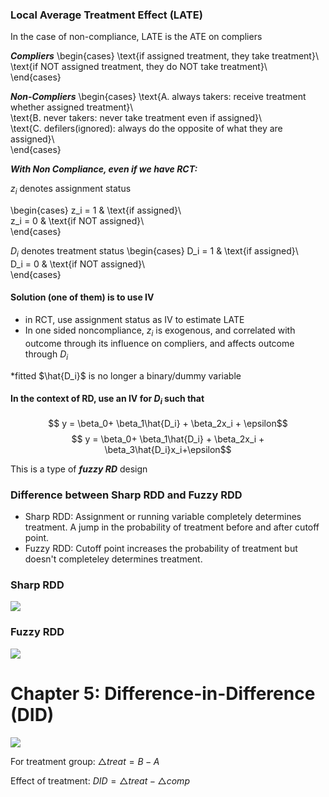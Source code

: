 ### Local Average Treatment Effect (LATE)

In the case of non-compliance, LATE is the ATE on compliers

***Compliers*** \begin{cases}
  \text{if assigned treatment, they take treatment}\\    
  \text{if NOT assigned treatment, they do NOT take treatment}\\    
\end{cases}

***Non-Compliers*** \begin{cases}
  \text{A. always takers: receive treatment whether assigned treatment}\\    
  \text{B. never takers: never take treatment even if assigned}\\    
  \text{C. defilers(ignored): always do the opposite of what they are assigned}\\    
\end{cases}

***With Non Compliance, even if we have RCT:***

$z_i$ denotes assignment status

\begin{cases}
  z_i = 1 & \text{if assigned}\\    
  z_i = 0 & \text{if NOT assigned}\\    
\end{cases}


$D_i$ denotes treatment status
\begin{cases}
  D_i = 1 & \text{if assigned}\\    
  D_i = 0 & \text{if NOT assigned}\\    
\end{cases}

#### Solution (one of them) is to use IV
- in RCT, use assignment status as IV to estimate LATE
- In one sided noncompliance, $z_i$ is exogenous, and correlated with outcome through its influence on compliers, and affects outcome through $D_i$

*fitted $\hat{D_i}$ is no longer a binary/dummy variable

#### In the context of RD, use an IV for $D_i$ such that 
$$
y = \beta_0+ \beta_1\hat{D_i} + \beta_2x_i + \epsilon$$
$$
y = \beta_0+ \beta_1\hat{D_i} + \beta_2x_i + \beta_3\hat{D_i}x_i+\epsilon$$

This is a type of ***fuzzy RD*** design

### Difference between Sharp RDD and Fuzzy RDD
- Sharp RDD: Assignment or running variable completely determines treatment. A jump in the probability of treatment before and after cutoff point. 
- Fuzzy RDD: Cutoff point increases the probability of treatment but doesn't completeley determines treatment.


### Sharp RDD
![](https://hackmd.io/_uploads/ByXgynUon.png)


### Fuzzy RDD
![](https://hackmd.io/_uploads/rJReJ2Io2.png)

# Chapter 5: Difference-in-Difference (DID)

![](https://hackmd.io/_uploads/ryq5Wh8j2.png)

For treatment group: $△treat = B - A$

Effect of treatment: $DID = △treat - △comp$



